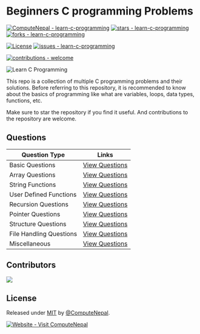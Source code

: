 # Beginners C programming Problems

[![ComputeNepal - learn-c-programming](https://img.shields.io/static/v1?label=ComputeNepal&message=learn-c-programming&color=blue&logo=github)](https://github.com/ComputeNepal/learn-c-programming "Go to GitHub repo")
[![stars - learn-c-programming](https://img.shields.io/github/stars/ComputeNepal/learn-c-programming?style=social)](https://github.com/ComputeNepal/learn-c-programming)
[![forks - learn-c-programming](https://img.shields.io/github/forks/ComputeNepal/learn-c-programming?style=social)](https://github.com/ComputeNepal/learn-c-programming)

[![License](https://img.shields.io/badge/License-MIT-blue)](#license)
[![issues - learn-c-programming](https://img.shields.io/github/issues/ComputeNepal/learn-c-programming)](https://github.com/ComputeNepal/learn-c-programming/issues)

[![contributions - welcome](https://img.shields.io/badge/contributions-welcome-blue)](/CONTRIBUTING.md "Go to contributions doc")

![Learn C Programming](https://repository-images.githubusercontent.com/615587446/9a0d7982-bdb2-4918-8570-ebfff27778ad)

This repo is a collection of multiple C programming problems and their
solutions. Before referring to this repository, it is recommended to know about
the basics of programming like what are variables, loops, data types, functions,
etc.

Make sure to star the repository if you find it useful. And contributions to the
repository are welcome.

## Questions

| Question Type           | Links                                                               |
| ----------------------- | ------------------------------------------------------------------- |
| Basic Questions         | [View Questions](./Basic%20Questions)                     |
| Array Questions         | [View Questions](./Array%20Questions)                     |
| String Functions        | [View Questions](./String%20Functions)                    |
| User Defined Functions  | [View Questions](./User%20Defined%20Function%20Questions) |
| Recursion Questions     | [View Questions](./Recursion%20Questions)                 |
| Pointer Questions       | [View Questions](./Pointer%20Questions)                   |
| Structure Questions     | [View Questions](./Structure%20Questions)                 |
| File Handling Questions | [View Questions](./File%20Handling%20Questions)           |
| Miscellaneous            | [View Questions](./Miscellaneous/)
<!-- Add new category to the table -->

## Contributors
<a href="https://github.com/ComputeNepal/learn-c-programming/graphs/contributors">
  <img src="https://contrib.rocks/image?repo=ComputeNepal/learn-c-programming" />
</a>

## License

Released under [MIT](/LICENSE) by [@ComputeNepal](https://github.com/ComputeNepal).

[![Website - Visit ComputeNepal](https://img.shields.io/static/v1?label=Website&message=Visit+ComputeNepal&color=2ea44f&logo=RSS)](https://computenepal.com)
